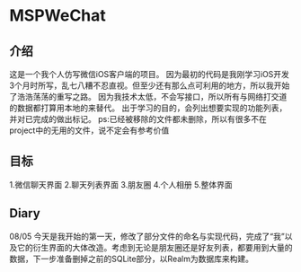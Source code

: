# MSPWeChat
## 介绍
这是一个我个人仿写微信iOS客户端的项目。
因为最初的代码是我刚学习iOS开发3个月时所写，乱七八糟不忍直视。但至少还有那么点可利用的地方，所以我开始了浩浩荡荡的重写之路。
因为我技术太低，不会写接口，所以所有与网络打交道的数据都打算用本地的来替代。
出于学习的目的，会列出想要实现的功能列表，并对已完成的做出标记。
ps:已经被移除的文件都未删除，所以有很多不在project中的无用的文件，说不定会有参考价值

## 目标
1.微信聊天界面
2.聊天列表界面
3.朋友圈
4.个人相册
5.整体界面

## Diary
08/05 今天是我开始的第一天，修改了部分文件的命名与实现代码，完成了“我”以及它的衍生界面的大体改造。考虑到无论是朋友圈还是好友列表，都要用到大量的数据，下一步准备删掉之前的SQLite部分，以Realm为数据库来构建。


